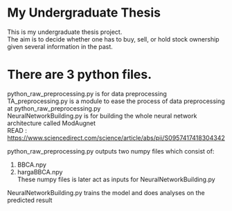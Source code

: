 # My Undergraduate Thesis
This is my undergraduate thesis project.  
The aim is to decide whether one has to buy, sell, or hold stock ownership given several information in the past.

# There are 3 python files.
python_raw_preprocessing.py is for data preprocessing  
TA_preprocessing.py is a module to ease the process of data preprocessing at python_raw_preprocessing.py  
NeuralNetworkBuilding.py is for building the whole neural network architecture called ModAugnet  
READ : https://www.sciencedirect.com/science/article/abs/pii/S0957417418304342
  
python_raw_preprocessing.py outputs two numpy files which consist of:
1. BBCA.npy  
2. hargaBBCA.npy  
These numpy files is later act as inputs for NeuralNetworkBuilding.py
  
NeuralNetworkBuilding.py trains the model and does analyses on the predicted result
